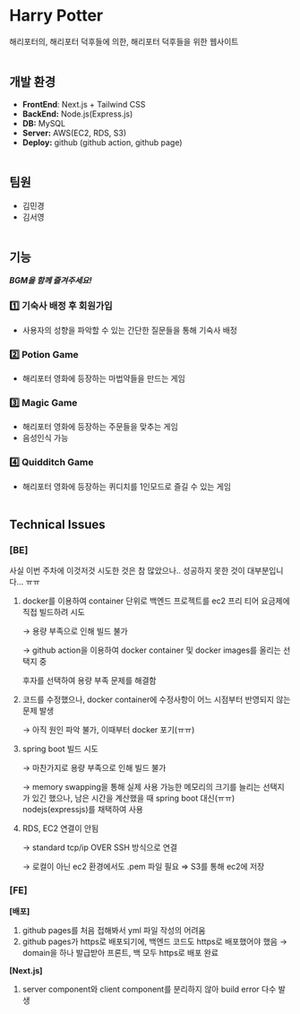 # Harry Potter

해리포터의, 해리포터 덕후들에 의한, 해리포터 덕후들을 위한 웹사이트
<br><br>

## 개발 환경

- **FrontEnd**: Next.js + Tailwind CSS
- **BackEnd:** Node.js(Express.js)
- **DB:** MySQL
- **Server:** AWS(EC2, RDS, S3)
- **Deploy:** github (github action, github page)
<br><br>

## 팀원

- 김민경
- 김서영
<br><br>

## 기능

***BGM을 함께 즐겨주세요!***

### 1️⃣ 기숙사 배정 후 회원가입

- 사용자의 성향을 파악할 수 있는 간단한 질문들을 통해 기숙사 배정

### 2️⃣ Potion Game

- 해리포터 영화에 등장하는 마법약들을 만드는 게임

### 3️⃣ Magic Game

- 해리포터 영화에 등장하는 주문들을 맞추는 게임
- 음성인식 가능

### 4️⃣ Quidditch Game

- 해리포터 영화에 등장하는 퀴디치를 1인모드로 즐길 수 있는 게임
<br><br>

## Technical Issues

### [BE]

사실 이번 주차에 이것저것 시도한 것은 참 많았으나.. 성공하지 못한 것이 대부분입니다… ㅠㅠ

1. docker를 이용하여 container 단위로 백엔드 프로젝트를 ec2 프리 티어 요금제에 직접 빌드하려 시도
    
    → 용량 부족으로 인해 빌드 불가
    
    → github action을 이용하여 docker container 및 docker images를 올리는 선택지 중
    
    후자를 선택하여 용량 부족 문제를 해결함
    
2. 코드를 수정했으나, docker container에 수정사항이 어느 시점부터 반영되지 않는 문제 발생
    
    → 아직 원인 파악 불가, 이때부터 docker 포기(ㅠㅠ)
    
3. spring boot 빌드 시도
    
    → 마찬가지로 용량 부족으로 인해 빌드 불가
    
    → memory swapping을 통해 실제 사용 가능한 메모리의 크기를 늘리는 선택지가 있긴 했으나, 남은 시간을 계산했을 때 spring boot 대신(ㅠㅠ) nodejs(expressjs)를 채택하여 사용
    
4. RDS, EC2 연결이 안됨
    
    → standard tcp/ip OVER SSH 방식으로 연결
    
    → 로컬이 아닌 ec2 환경에서도 .pem 파일 필요 ⇒ S3를 통해 ec2에 저장
    

### [FE]

**[배포]**

1. github pages를 처음 접해봐서 yml 파일 작성의 어려움
2. github pages가 https로 배포되기에, 백엔드 코드도 https로 배포했어야 했음 → domain을 하나 발급받아  프론트, 백 모두 https로 배포 완료

**[Next.js]**

1. server component와 client component를 분리하지 않아 build error 다수 발생
